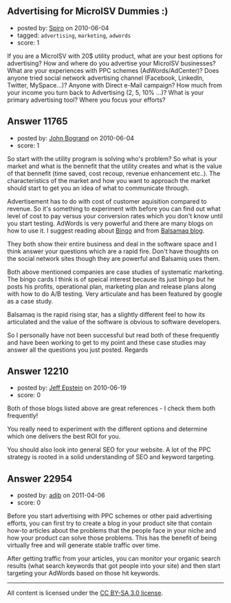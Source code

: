 ## Advertising for MicroISV Dummies :)

- posted by: [Spiro](https://stackexchange.com/users/-1/2232-spiro) on 2010-06-04
- tagged: `advertising`, `marketing`, `adwords`
- score: 1

If you are a MicroISV with 20$ utility product, what are your best options for advertising? How and where do you advertise your MicroISV businesses? What are your experiences with PPC schemes (AdWords/AdCenter)? Does anyone tried social network advertising channel (Facebook, LinkedIn, Twitter, MySpace...)? Anyone with Direct e-Mail campaign? How much from your income you turn back to Advertising (2, 5, 10% ...)? What is your primary advertising tool? Where you focus your efforts? 


## Answer 11765

- posted by: [John Bogrand](https://stackexchange.com/users/-1/3577-john-bogrand) on 2010-06-04
- score: 1

<p>So start with the utility program is solving who's problem?  So what is your market and what is the bennefit that the utility creates and what is the value of that bennefit (time saved, cost recoup, revenue enhancement etc..).  The characteristics of the market and how you want to approach the market should start to get you an idea of what to communicate through.  </p>

<p>Advertisement has to do with cost of customer aquisition compared to revenue.  So it's something to experiment with before you can find out what level of cost to pay versus your conversion rates which you don't know until you start testing.  AdWords is very powerful and there are many blogs on how to use it.  I suggest reading about <a href="http://www.kalzumeus.com/2008/01/24/google-features-bingo-card-creator" rel="nofollow">Bingo</a> and from <a href="http://blogs.balsamiq.com/peldi" rel="nofollow">Balsamaq blog</a>. </p>

<p>They both show their entire business and deal in the software space and I think answer your questions which are a rapid fire.  Don't have thoughts on the social network sites though they are powerful and Balsamiq uses them.</p>

<p>Both above mentioned companies are case studies of systematic marketing.  The bingo cards I think is of speical interest because its just bingo but he posts his profits, operational plan, marketing plan and release plans along with how to do A/B testing.  Very articulate and has been featured by google as a case study.  </p>

<p>Balsamaq is the rapid rising star, has a slightly different feel to how its articulated and the value of the software is obvious to software developers.  </p>

<p>So I personally have not been successful but read both of these frequently and have been working to get to my point and these case studies may answer all the questions you just posted.  Regards</p>



## Answer 12210

- posted by: [Jeff Epstein](https://stackexchange.com/users/-1/3666-jeff-epstein) on 2010-06-19
- score: 0

Both of those blogs listed above are great references - I check them both frequently!  

You really need to experiment with the different options and determine which one delivers the best ROI for you.  

You should also look into general SEO for your website.  A lot of the PPC strategy is rooted in a solid understanding of SEO and keyword targeting.





## Answer 22954

- posted by: [adib](https://stackexchange.com/users/-1/8883-adib) on 2011-04-06
- score: 0

Before you start advertising with PPC schemes or other paid advertising efforts, you can first try to create a blog in your product site that contain how-to articles about the problems that the people face in your niche and how your product can solve those problems. This has the benefit of being virtually free and will generate stable traffic over time.

After getting traffic from your articles, you can monitor your organic search results (what search keywords that got people into your site) and then start targeting your AdWords based on those hit keywords.





---

All content is licensed under the [CC BY-SA 3.0 license](https://creativecommons.org/licenses/by-sa/3.0/).
